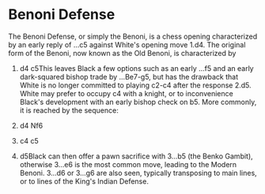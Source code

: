 # Benoni Defense

The Benoni Defense, or simply the Benoni, is a chess opening characterized by an early reply of ...c5 against White's opening move 1.d4. 
The original form of the Benoni, now known as the Old Benoni, is characterized by 

1. d4 c5This leaves Black a few options such as an early ...f5 and an early dark-squared bishop trade by ...Be7-g5, but has the drawback that White is no longer committed to playing c2-c4 after the response 2.d5. White may prefer to occupy c4 with a knight, or to inconvenience Black's development with an early bishop check on b5.
More commonly, it is reached by the sequence:

1. d4 Nf6
2. c4 c5
3. d5Black can then offer a pawn sacrifice with 3...b5 (the Benko Gambit), otherwise 3...e6 is the most common move, leading to the Modern Benoni. 3...d6 or 3...g6 are also seen, typically transposing to main lines, or to lines of the King's Indian Defense.

